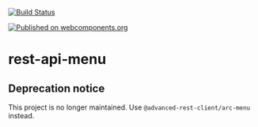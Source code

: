 [![Build Status](https://travis-ci.org/advanced-rest-client/api-url-data-model.svg?branch=stage)](https://travis-ci.org/advanced-rest-client/rest-api-menu)

[![Published on webcomponents.org](https://img.shields.io/badge/webcomponents.org-published-blue.svg)](https://www.webcomponents.org/element/advanced-rest-client/rest-api-menu)

# rest-api-menu

## Deprecation notice

This project is no longer maintained. Use `@advanced-rest-client/arc-menu` instead.
